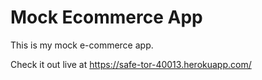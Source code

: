 # Mock Ecommerce App

This is my mock e-commerce app.

Check it out live at https://safe-tor-40013.herokuapp.com/
